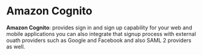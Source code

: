 # Amazon Cognito
**Amazon Cognito**: provides sign in and sign up capability for your web and mobile applications you can also integrate that signup process with external ouath providers such as Google and Facebook and also SAML 2 providers as well.